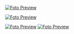 [![Foto Preview](fotos/501-600.avif)](https://20essentials.github.io/501-600/)
<!-- [![Foto Preview](fotos/401-500.avif)](https://20essentials.github.io/401-500/) -->
[![Foto Preview](fotos/301-400.avif)](https://20essentials.github.io/301-400/)
<!-- [![Foto Preview](fotos/201-300.avif)](https://20essentials.github.io/201-300/) -->
[![Foto Preview](fotos/101-200.avif)](https://20essentials.github.io/101-200/)
[![Foto Preview](fotos/001-100.avif)](https://20essentials.github.io/001-100/)